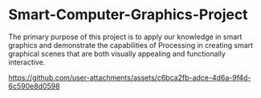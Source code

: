 # Smart-Computer-Graphics-Project
The primary purpose of this project is to apply our knowledge in smart graphics and demonstrate the 
capabilities of Processing in creating smart graphical scenes that are both visually appealing and 
functionally interactive.

https://github.com/user-attachments/assets/c6bca2fb-adce-4d6a-9f4d-6c590e8d0598

